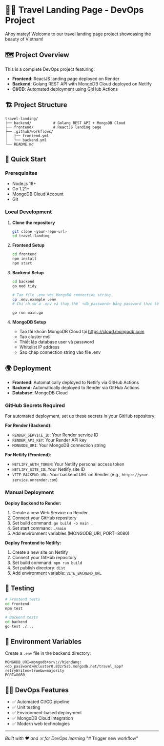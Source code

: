 # 🏴‍☠️ Travel Landing Page - DevOps Project

Ahoy matey! Welcome to our travel landing page project showcasing the beauty of Vietnam!

## 🗺️ Project Overview

This is a complete DevOps project featuring:

- **Frontend**: ReactJS landing page deployed on Render
- **Backend**: Golang REST API with MongoDB Cloud deployed on Netlify
- **CI/CD**: Automated deployment using GitHub Actions

## 🏗️ Project Structure

```
travel-landing/
├── backend/          # Golang REST API + MongoDB Cloud
├── frontend/         # ReactJS landing page
├── .github/workflows/
│   ├── frontend.yml
│   └── backend.yml
└── README.md
```

## 🚀 Quick Start

### Prerequisites

- Node.js 18+
- Go 1.21+
- MongoDB Cloud Account
- Git

### Local Development

1. **Clone the repository**

   ```bash
   git clone <your-repo-url>
   cd travel-landing
   ```

2. **Frontend Setup**

   ```bash
   cd frontend
   npm install
   npm start
   ```

3. **Backend Setup**

   ```bash
   cd backend
   go mod tidy

   # Tạo file .env với MongoDB connection string
   cp .env.example .env
   # Chỉnh sửa .env và thay thế <db_password> bằng password thực tế

   go run main.go
   ```

4. **MongoDB Setup**

   - Tạo tài khoản MongoDB Cloud tại https://cloud.mongodb.com
   - Tạo cluster mới
   - Thiết lập database user và password
   - Whitelist IP address
   - Sao chép connection string vào file .env

## 🌍 Deployment

- **Frontend**: Automatically deployed to Netlify via GitHub Actions
- **Backend**: Automatically deployed to Render via GitHub Actions
- **Database**: MongoDB Cloud

### GitHub Secrets Required

For automated deployment, set up these secrets in your GitHub repository:

**For Render (Backend)**:

- `RENDER_SERVICE_ID`: Your Render service ID
- `RENDER_API_KEY`: Your Render API key
- `MONGODB_URI`: Your MongoDB connection string

**For Netlify (Frontend)**:

- `NETLIFY_AUTH_TOKEN`: Your Netlify personal access token
- `NETLIFY_SITE_ID`: Your Netlify site ID
- `VITE_BACKEND_URL`: Your backend URL on Render (e.g., `https://your-service.onrender.com`)

### Manual Deployment

**Deploy Backend to Render:**

1. Create a new Web Service on Render
2. Connect your GitHub repository
3. Set build command: `go build -o main .`
4. Set start command: `./main`
5. Add environment variables (MONGODB_URI, PORT=8080)

**Deploy Frontend to Netlify:**

1. Create a new site on Netlify
2. Connect your GitHub repository
3. Set build command: `npm run build`
4. Set publish directory: `dist`
5. Add environment variable: `VITE_BACKEND_URL`

## 🧪 Testing

```bash
# Frontend tests
cd frontend
npm test

# Backend tests
cd backend
go test ./...
```

## 📝 Environment Variables

Create a `.env` file in the backend directory:

```
MONGODB_URI=mongodb+srv://hiendang:<db_password>@cluster0.83zr5s5.mongodb.net/travel_app?retryWrites=true&w=majority
PORT=8080
```

## 🏴‍☠️ DevOps Features

- ✅ Automated CI/CD pipeline
- ✅ Unit testing
- ✅ Environment-based deployment
- ✅ MongoDB Cloud integration
- ✅ Modern web technologies

---

_Built with ❤️ and ☠️ for DevOps learning_
"# Trigger new workflow"
